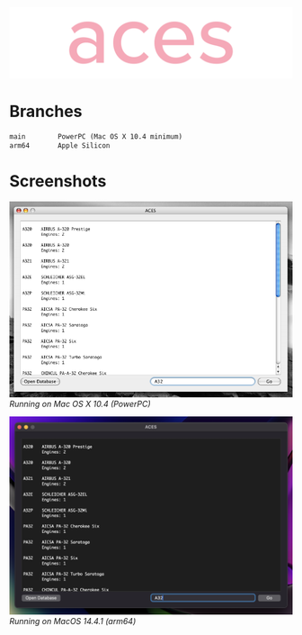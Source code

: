 ![logo](./assets/logo.png)

# Branches
```
main        PowerPC (Mac OS X 10.4 minimum)
arm64       Apple Silicon
```

# Screenshots
![osx104](./assets/aces-10p4.png)
*Running on Mac OS X 10.4 (PowerPC)*

![osx14](./assets/aces-arm64.png)
*Running on MacOS 14.4.1 (arm64)*